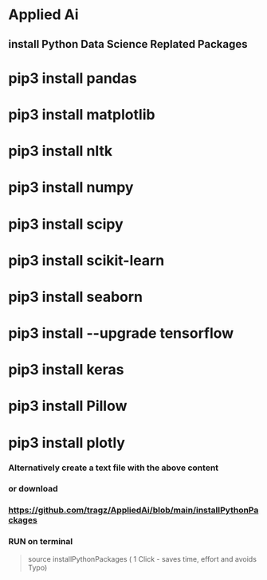 # Applied Ai


## install Python Data Science Replated Packages
# pip3 install pandas
# pip3 install matplotlib
# pip3 install nltk
# pip3 install numpy
# pip3 install scipy
# pip3 install scikit-learn
# pip3 install seaborn
# pip3 install --upgrade tensorflow
# pip3 install keras
# pip3 install Pillow
# pip3 install plotly

### Alternatively create a text file with the above content
### or download 
###	https://github.com/tragz/AppliedAi/blob/main/installPythonPackages
### RUN on terminal


>source installPythonPackages ( 1 Click - saves time, effort and avoids Typo)

